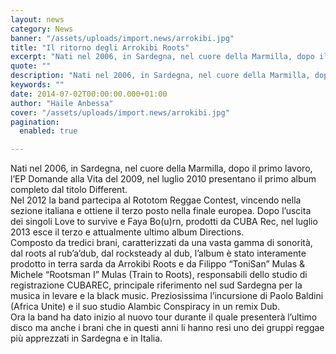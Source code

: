 ```yaml
---
layout: news
category: News
banner: "/assets/uploads/import.news/arrokibi.jpg"
title: "Il ritorno degli Arrokibi Roots"
excerpt: "Nati nel 2006, in Sardegna, nel cuore della Marmilla, dopo il primo lavoro, l’EP Domande alla Vita del 2009, nel luglio 2010 presentano il primo album completo dal titolo Different. Nel 2012 la band partecipa al Rototom Reggae Contest, vincendo nella sezione italiana e ottiene il terzo posto nella finale europea. Dopo l’uscita dei singoli [&hellip"
quote: ""
description: "Nati nel 2006, in Sardegna, nel cuore della Marmilla, dopo il primo lavoro, l’EP Domande alla Vita del 2009, nel luglio 2010 presentano il primo album completo dal titolo Different. Nel 2012 la band partecipa al Rototom Reggae Contest, vincendo nella sezione italiana e ottiene il terzo posto nella finale europea. Dopo l’uscita dei singoli [&hellip"
keywords: ""
date: 2014-07-02T00:00:00.000+01:00
author: "Haile Anbessa"
cover: "/assets/uploads/import.news/arrokibi.jpg"
pagination:
  enabled: true

---
```


[](https://hotmc.com/wp-content/uploads/2014/07/arrokibi.jpg)

Nati nel 2006, in Sardegna, nel cuore della Marmilla, dopo il primo lavoro, l’EP Domande alla Vita del 2009, nel luglio 2010 presentano il primo album completo dal titolo Different.  
Nel 2012 la band partecipa al Rototom Reggae Contest, vincendo nella sezione italiana e ottiene il terzo posto nella finale europea. Dopo l’uscita dei singoli Love to survive e Faya Bo(u)rn, prodotti da CUBA Rec, nel luglio 2013 esce il terzo e attualmente ultimo album Directions.  
Composto da tredici brani, caratterizzati da una vasta gamma di sonorità, dal roots al rub’a’dub, dal rocksteady al dub, l’album è stato interamente prodotto in terra sarda da Arrokibi Roots e da Filippo “ToniSan” Mulas & Michele “Rootsman I” Mulas (Train to Roots), responsabili dello studio di registrazione CUBAREC, principale riferimento nel sud Sardegna per la musica in levare e la black music. Preziosissima l’incursione di Paolo Baldini (Africa Unite) e il suo studio Alambic Conspiracy in un remix Dub.  
Ora la band ha dato inizio al nuovo tour durante il quale presenterà l’ultimo disco ma anche i brani che in questi anni li hanno resi uno dei gruppi reggae più apprezzati in Sardegna e in Italia.